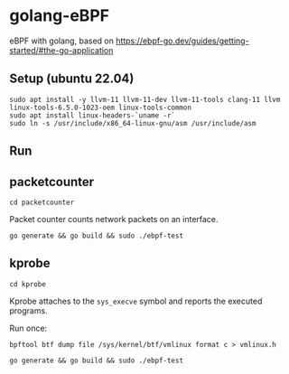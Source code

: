 # golang-eBPF

eBPF with golang, based on https://ebpf-go.dev/guides/getting-started/#the-go-application

## Setup (ubuntu 22.04)

```
sudo apt install -y llvm-11 llvm-11-dev llvm-11-tools clang-11 llvm linux-tools-6.5.0-1023-oem linux-tools-common 
sudo apt install linux-headers-`uname -r`
sudo ln -s /usr/include/x86_64-linux-gnu/asm /usr/include/asm
```

## Run

## packetcounter

```
cd packetcounter
```

Packet counter counts network packets on an interface.

```
go generate && go build && sudo ./ebpf-test
```

## kprobe

```
cd kprobe
```

Kprobe attaches to the `sys_execve` symbol and reports the executed programs.

Run once:

```
bpftool btf dump file /sys/kernel/btf/vmlinux format c > vmlinux.h
```


```
go generate && go build && sudo ./ebpf-test
```
